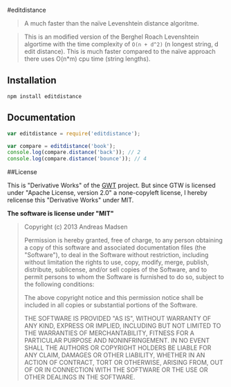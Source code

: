 #editdistance

> A much faster than the naïve Levenshtein distance algoritme.

> This is an modified version of the Berghel Roach Levenshtein algortime
> with the time complexity of `O(n + d^2)` (n longest string, d edit distance).
> This is much faster compared to the naïve approach there uses O(n*m) cpu time
> (string lengths).

## Installation

```sheel
npm install editdistance
```

## Documentation

```javascript
var editdistance = require('editdistance');

var compare = editdistance('book');
console.log(compare.distance('back')); // 2
console.log(compare.distance('bounce')); // 4
```

##License

This is "Derivative Works" of the [GWT](http://google-web-toolkit.googlecode.com/svn-history/r8890/trunk/dev/core/src/com/google/gwt/dev/util/editdistance/GeneralEditDistances.java)
project. But since GTW is licensed under "Apache License, version 2.0" a
none-copyleft license, I hereby relicense this "Derivative Works" under MIT.

**The software is license under "MIT"**

> Copyright (c) 2013 Andreas Madsen
>
> Permission is hereby granted, free of charge, to any person obtaining a copy
> of this software and associated documentation files (the "Software"), to deal
> in the Software without restriction, including without limitation the rights
> to use, copy, modify, merge, publish, distribute, sublicense, and/or sell
> copies of the Software, and to permit persons to whom the Software is
> furnished to do so, subject to the following conditions:
>
> The above copyright notice and this permission notice shall be included in
> all copies or substantial portions of the Software.
>
> THE SOFTWARE IS PROVIDED "AS IS", WITHOUT WARRANTY OF ANY KIND, EXPRESS OR
> IMPLIED, INCLUDING BUT NOT LIMITED TO THE WARRANTIES OF MERCHANTABILITY,
> FITNESS FOR A PARTICULAR PURPOSE AND NONINFRINGEMENT. IN NO EVENT SHALL THE
> AUTHORS OR COPYRIGHT HOLDERS BE LIABLE FOR ANY CLAIM, DAMAGES OR OTHER
> LIABILITY, WHETHER IN AN ACTION OF CONTRACT, TORT OR OTHERWISE, ARISING FROM,
> OUT OF OR IN CONNECTION WITH THE SOFTWARE OR THE USE OR OTHER DEALINGS IN
> THE SOFTWARE.
